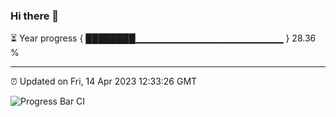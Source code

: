 ### Hi there 👋

⏳ Year progress { ████████▁▁▁▁▁▁▁▁▁▁▁▁▁▁▁▁▁▁▁▁▁▁ } 28.36 %

---

⏰ Updated on Fri, 14 Apr 2023 12:33:26 GMT

![Progress Bar CI](https://github.com/ZhaoGui/ZhaoGui/workflows/Progress%20Bar%20CI/badge.svg)
